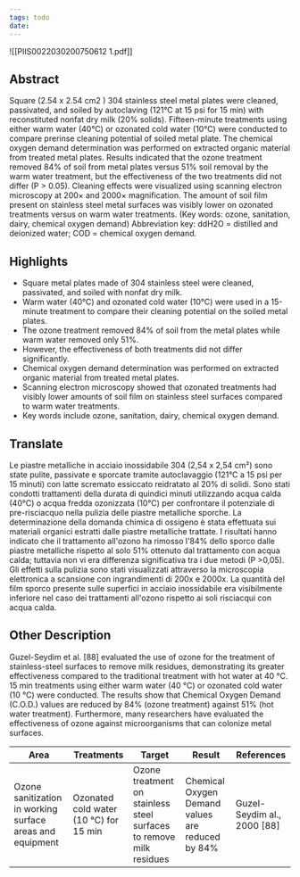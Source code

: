 ```yaml
---
tags: todo
date: 
---
```


![[PIIS0022030200750612 1.pdf]]

## Abstract

Square (2.54 x 2.54 cm2 ) 304 stainless steel metal plates were cleaned, passivated, and soiled by autoclaving (121°C at 15 psi for 15 min) with reconstituted nonfat dry milk (20% solids). Fifteen-minute treatments using either warm water (40°C) or ozonated cold water (10°C) were conducted to compare prerinse cleaning potential of soiled metal plate. The chemical oxygen demand determination was performed on extracted organic material from treated metal plates. Results indicated that the ozone treatment removed 84% of soil from metal plates versus 51% soil removal by the warm water treatment, but the effectiveness of the two treatments did not differ (P > 0.05). Cleaning effects were visualized using scanning electron microscopy at 200× and 2000× magnification. The amount of soil film present on stainless steel metal surfaces was visibly lower on ozonated treatments versus on warm water treatments. (Key words: ozone, sanitation, dairy, chemical oxygen demand) Abbreviation key: ddH2O = distilled and deionized water; COD = chemical oxygen demand.

## Highlights

- Square metal plates made of 304 stainless steel were cleaned, passivated, and soiled with nonfat dry milk.
- Warm water (40°C) and ozonated cold water (10°C) were used in a 15-minute treatment to compare their cleaning potential on the soiled metal plates.
- The ozone treatment removed 84% of soil from the metal plates while warm water removed only 51%.
- However, the effectiveness of both treatments did not differ significantly.
- Chemical oxygen demand determination was performed on extracted organic material from treated metal plates.
- Scanning electron microscopy showed that ozonated treatments had visibly lower amounts of soil film on stainless steel surfaces compared to warm water treatments.
- Key words include ozone, sanitation, dairy, chemical oxygen demand.

## Translate

Le piastre metalliche in acciaio inossidabile 304 (2,54 x 2,54 cm²) sono state pulite, passivate e sporcate tramite autoclavaggio (121°C a 15 psi per 15 minuti) con latte scremato essiccato reidratato al 20% di solidi. Sono stati condotti trattamenti della durata di quindici minuti utilizzando acqua calda (40°C) o acqua fredda ozonizzata (10°C) per confrontare il potenziale di pre-risciacquo nella pulizia delle piastre metalliche sporche. La determinazione della domanda chimica di ossigeno è stata effettuata sui materiali organici estratti dalle piastre metalliche trattate. I risultati hanno indicato che il trattamento all'ozono ha rimosso l'84% dello sporco dalle piastre metalliche rispetto al solo 51% ottenuto dal trattamento con acqua calda; tuttavia non vi era differenza significativa tra i due metodi (P >0,05). Gli effetti sulla pulizia sono stati visualizzati attraverso la microscopia elettronica a scansione con ingrandimenti di 200x e 2000x. La quantità del film sporco presente sulle superfici in acciaio inossidabile era visibilmente inferiore nel caso dei trattamenti all'ozono rispetto ai soli risciacqui con acqua calda.

## Other Description

Guzel-Seydim et al. [88] evaluated the use of ozone for the treatment of stainless-steel
surfaces to remove milk residues, demonstrating its greater effectiveness compared to the
traditional treatment with hot water at 40 °C. 15 min treatments using either warm water
(40 °C) or ozonated cold water (10 °C) were conducted. The results show that Chemical
Oxygen Demand (C.O.D.) values are reduced by 84% (ozone treatment) against 51% (hot
water treatment). Furthermore, many researchers have evaluated the effectiveness of ozone
against microorganisms that can colonize metal surfaces.

| Area | Treatments | Target | Result | References |
| ---  | ---        | ---    | ---    | ---        |
| Ozone sanitization in working surface areas and equipment | Ozonated cold water (10 °C) for 15 min | Ozone treatment on stainless steel surfaces to remove milk residues | Chemical Oxygen Demand values are reduced by 84% | Guzel-Seydim al., 2000 [88] |
